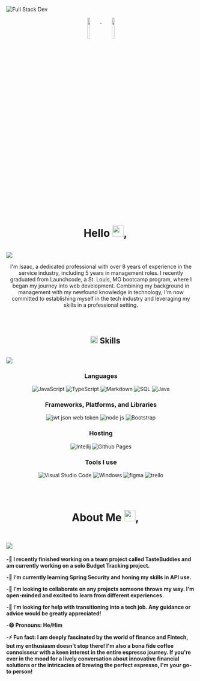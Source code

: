 ![Full Stack Dev](https://cdn.discordapp.com/attachments/225383532850053120/1121540252826357830/Yellow_Corporate_LinkedIn_Banner.png)

<p align="center">
  <a href="https://www.linkedin.com/in/isaac-belmonte/" target"_blank">
    <img src="https://cdn.discordapp.com/attachments/225383532850053120/1123100014554652814/Yellow_Corporate_LinkedIn_Banner1.png" width="12%" valign="top">
  </a>
  <a herf="mailto:belmontei9595@gmail.com" target"_blank>
    <img src="https://cdn.discordapp.com/attachments/225383532850053120/1123104718617587742/Yellow_Corporate_LinkedIn_Banner3.png" width="12%" valign="top">
  </a>

  
</p>  

<br>

<div id="user-content-toc">
  <ul align="center">
    <summary><h1 style="display: inline-block">Hello <img src="https://media.giphy.com/media/hvRJCLFzcasrR4ia7z/giphy.gif" width="30">,</h1></summary>
  </ul>
</div>

<img src="https://user-images.githubusercontent.com/73097560/115834477-dbab4500-a447-11eb-908a-139a6edaec5c.gif">

<br>

<p align="center">I'm Isaac, a dedicated professional with over 8 years of experience in the service industry, including 5 years in management roles. I recently graduated from Launchcode, a St. Louis, MO bootcamp program, where I began my journey into web development. Combining my background in management with my newfound knowledge in technology, I'm now committed to establishing myself in the tech industry and leveraging my skills in a professional setting.</p>

<br>

<div id="user-content-toc">
  <ul align="center">
    <summary><h2 style="display: inline-block"><img src="https://media2.giphy.com/media/QssGEmpkyEOhBCb7e1/giphy.gif?cid=ecf05e47a0n3gi1bfqntqmob8g9aid1oyj2wr3ds3mg700bl&rid=giphy.gif" width ="20"> Skills</h2></summary>
  </ul>
</div>

<img src="https://user-images.githubusercontent.com/73097560/115834477-dbab4500-a447-11eb-908a-139a6edaec5c.gif">



<h3 align="center">Languages</h3>
<p align="center">
  <img alt="JavaScript" src="https://img.shields.io/badge/javascript-%23323330.svg?style=for-the-badge&logo=javascript&logoColor=%23F7DF1E">
  <img alt="TypeScript" src="https://img.shields.io/badge/typescript-%23007ACC.svg?style=for-the-badge&logo=typescript&logoColor=white">
  <img alt="Markdown" src="https://img.shields.io/badge/html5-%23E34F26.svg?style=for-the-badge&logo=html5&logoColor=white">
  <img alt="SQL" src="https://img.shields.io/badge/css3-%231572B6.svg?style=for-the-badge&logo=css3&logoColor=white">
  <img alt="Java" src="https://img.shields.io/badge/java-%23ED8B00.svg?style=for-the-badge&logo=openjdk&logoColor=white">
</p>

<h3 align="center">Frameworks, Platforms, and Libraries</h3>
<p align="center">
  <img alt="jwt json web token" src="https://img.shields.io/badge/JWT-black?style=for-the-badge&logo=JSON%20web%20tokens">
  <img alt="node js" src="https://img.shields.io/badge/node.js-6DA55F?style=for-the-badge&logo=node.js&logoColor=white">
  <img alt="Bootstrap" src="https://img.shields.io/badge/bootstrap-%238511FA.svg?style=for-the-badge&logo=bootstrap&logoColor=white">


</p>



</p>

<h3 align="center">Hosting</h3>
<p align="center">
  <img alt="Intellij" src="https://img.shields.io/badge/IntelliJIDEA-000000.svg?style=for-the-badge&logo=intellij-idea&logoColor=white">
  <img alt="Github Pages" src="https://img.shields.io/badge/github%20pages-121013?style=for-the-badge&logo=github&logoColor=white">

</p>

<h3 align="center">Tools I use</h3>
<p align="center">
  <img alt="Visual Studio Code" src="https://img.shields.io/badge/Visual%20Studio%20Code-0078d7.svg?style=for-the-badge&logo=visual-studio-code&logoColor=white">
  <img alt="Windows" src="https://img.shields.io/badge/Windows-0078D6?style=for-the-badge&logo=windows&logoColor=white">
  <img alt="figma" src="https://img.shields.io/badge/figma-%23F24E1E.svg?style=for-the-badge&logo=figma&logoColor=white">
  <img alt="trello" src="https://img.shields.io/badge/Trello-%23026AA7.svg?style=for-the-badge&logo=Trello&logoColor=white">
</p>


<br>

<div id="user-content-toc">
  <ul align="center">
    <summary><h1 style="display: inline-block">About Me <img src="https://media.giphy.com/media/QWvra259h4LCvdJnxP/giphy.gif" width="30">,</h1></summary>
  </ul>
</div>

<br>

<img src="https://user-images.githubusercontent.com/73097560/115834477-dbab4500-a447-11eb-908a-139a6edaec5c.gif">


<h4><p align="left">-🔭 I recently finished working on a team project called TasteBuddies and am currently working on a solo Budget Tracking project.
    
<p align="left">-🌱 I’m currently learning Spring Security and honing my skills in API use.
    
<p align="left">-👯 I’m looking to collaborate on any projects someone throws my way. I'm open-minded and excited to learn from different experiences.
    
<p align="left">-🤔 I’m looking for help with transitioning into a tech job. Any guidance or advice would be greatly appreciated!

<p align="left">-😄 Pronouns: He/Him
    
<p align="left">-⚡ Fun fact: I am deeply fascinated by the world of finance and Fintech, but my enthusiasm doesn't stop there! I'm also a bona fide coffee connoisseur with a keen interest in the entire espresso journey. If you're ever in the mood for a lively conversation about innovative financial solutions or the intricacies of brewing the perfect espresso, I'm your go-to person!</p></h4>

